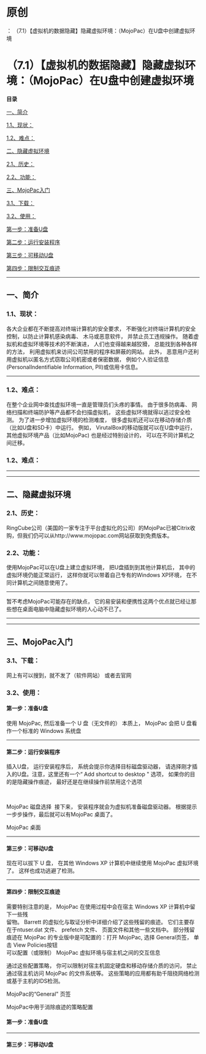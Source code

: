 # 原创
：  （7.1）【虚拟机的数据隐藏】隐藏虚拟环境：（MojoPac）在U盘中创建虚拟环境

# （7.1）【虚拟机的数据隐藏】隐藏虚拟环境：（MojoPac）在U盘中创建虚拟环境

**目录**

[一、简介](#%E4%B8%80%E3%80%81%E7%AE%80%E4%BB%8B)

[1.1、现状：](#1.1%E3%80%81%E7%8E%B0%E7%8A%B6%EF%BC%9A)

[1.2、难点：](#1.2%E3%80%81%E9%9A%BE%E7%82%B9%EF%BC%9A)

[二、隐藏虚拟环境](#%E4%BA%8C%E3%80%81%E9%9A%90%E8%97%8F%E8%99%9A%E6%8B%9F%E7%8E%AF%E5%A2%83)

[2.1、历史：](#2.1%E3%80%81%E5%8E%86%E5%8F%B2%EF%BC%9A)

[2.2、功能：](#2.2%E3%80%81%E5%8A%9F%E8%83%BD%EF%BC%9A)

[三、MojoPac入门](#%E4%B8%89%E3%80%81MojoPac%E5%85%A5%E9%97%A8)

[3.1、下载：](#3.1%E3%80%81%E4%B8%8B%E8%BD%BD%EF%BC%9A)

[3.2、使用：](#3.2%E3%80%81%E4%BD%BF%E7%94%A8%EF%BC%9A)

[第一步：准备U盘](#%E7%AC%AC%E4%B8%80%E6%AD%A5%EF%BC%9A%E5%87%86%E5%A4%87U%E7%9B%98)

[第二步：运行安装程序](#%E7%AC%AC%E4%BA%8C%E6%AD%A5%EF%BC%9A%E8%BF%90%E8%A1%8C%E5%AE%89%E8%A3%85%E7%A8%8B%E5%BA%8F)

[第三步：可移动U盘](#%E7%AC%AC%E4%B8%89%E6%AD%A5%EF%BC%9A%E5%8F%AF%E7%A7%BB%E5%8A%A8U%E7%9B%98)

[第四步：限制交互痕迹](#%E7%AC%AC%E5%9B%9B%E6%AD%A5%EF%BC%9A%E9%99%90%E5%88%B6%E4%BA%A4%E4%BA%92%E7%97%95%E8%BF%B9)

---


## 一、简介

> 
<h3>1.1、现状：</h3>
各大企业都在不断提高对终端计算机的安全要求， 不断强化对终端计算机的安全控制，以防止计算机感染病毒、 木马或恶意软件， 并禁止员工违规操作。 随着虚拟机和虚拟环境等技术的不断演进， 人们也变得越来越狡猾， 总能找到各种各样的方法， 利用虚拟机来访间公司禁用的程序和屏蔽的网站。 此外， 恶意用户还利用虚拟机以匿名方式窃取公司机密或者保密数据， 例如个人验证信息(PersonalIndentifiable Information, PII)或信用卡信息。
<hr/>
<h3>1.2、难点：</h3>
在整个企业网中查找虚拟环境一直是管理员们头疼的事情。 由于很多防病毒、 网络扫描和终端防护等产品都不会扫描虚拟机， 这些虚拟环境就得以逃过安全检测。 为了进一步增加虚拟环境的检测难度， 很多虚拟机还可以在移动存储介质（比如U盘和SD卡）中运行。 例如， VirutalBox的移动版就可以在U盘中运行， 其他虚拟环境产品（比如MojoPac) 也是经过特别设计的， 可以在不同计算机之间迁移。


### 1.2、难点：

---


---


## 二、隐藏虚拟环境

> 
<h3>2.1、历史：</h3>
RingCube公司（美国的一家专注于平台虚拟化的公司）的MojoPac已被Citrix收购，但我们仍可以从http://www.mojopac.com网站获取到免费版本。


> 
<h3>2.2、功能：</h3>
使用MojoPac可以在U盘上建立虚拟环境， 把U盘插到到其他计算机后， 其中的虚拟环境仍能正常运行， 这样你就可以带着自己专有的Windows XP环境， 在不同计算机之间随意使用了。
<hr/>
暂不考虑MojoPac可能存在的缺点， 它的易安装和便携性这两个优点就已经让那些想在桌面电脑中隐藏虚拟环境的人心动不已了。


---


---


## 三、MojoPac入门

> 
<h3>3.1、下载：</h3>
网上有可以搜到，就不发了（软件网站）
或者去官网


> 
<h3>3.2、使用：</h3>
<h4>第一步：准备U盘</h4>
使用 MojoPac, 然后准备一个 U 盘（无文件的）
本质上， MojoPac 会把 U 盘看作一个标准的 Windows 系统盘

<hr/>
<h4>第二步：运行安装程序</h4>
插入U盘， 运行安装程序后， 系统会提示你选择目标磁盘驱动器， 请选择刚才插入的U盘。注意，这里还有一个“ Add shortcut to desktop " 选项， 如果你的目的是隐藏操作痕迹， 最好还是在继续操作前禁用这个选项

 




MojoPac 磁盘选择 
接下来， 安装程序就会为虚拟机准备磁盘驱动器。 根据提示一步步操作，最后就可以有MojoPac 桌面了。



MojoPac 桌面 
<hr/>
<h4>第三步：可移动U盘</h4>
现在可以拔下 U 盘， 在其他 Windows XP 计算机中继续使用 MojoPac 虚拟环境了。 这样也成功逃避了检测。
<hr/>
<h4>第四步：限制交互痕迹</h4>
需要特别注意的是， MojoPac 在使用过程中会在宿主 Windows XP 计算机中留下一些残<br/> 留物。 Barrett 的虚拟化与取证分析中详细介绍了这些残留的痕迹。 它们主要存在于ntuser.dat 文件、 prefetch 文件、 页面文件和其他一些文档中。 部分残留痕迹在 MojoPac 的专业版中是可配置的：打开 MojoPac, 选择 General页签， 单击 View Policies按钮<br/> 可以配置（或限制） MojoPac 虚拟环境与宿主机之间的交互信息


通过这些配置策略， 你可以限制对宿主机固定硬盘和移动存储介质的访问， 禁止通过宿主机访问 MojoPac 的文件系统等。 这些策略的应用都有助千阻挠网络检测或基于主机的IDS检测。

MojoPac的“General" 页签 

MojoPac中用于消除痕迹的策略配置 


#### 第一步：准备U盘

---


#### 第三步：可移动U盘
